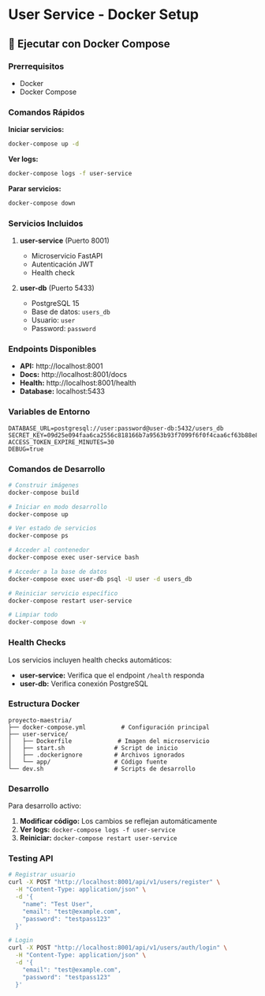 # User Service - Docker Setup

## 🐳 Ejecutar con Docker Compose

### Prerrequisitos
- Docker
- Docker Compose

### Comandos Rápidos

**Iniciar servicios:**
```bash
docker-compose up -d
```

**Ver logs:**
```bash
docker-compose logs -f user-service
```

**Parar servicios:**
```bash
docker-compose down
```

### Servicios Incluidos

1. **user-service** (Puerto 8001)
   - Microservicio FastAPI
   - Autenticación JWT
   - Health check
   
2. **user-db** (Puerto 5433)
   - PostgreSQL 15
   - Base de datos: `users_db`
   - Usuario: `user`
   - Password: `password`

### Endpoints Disponibles

- **API:** http://localhost:8001
- **Docs:** http://localhost:8001/docs
- **Health:** http://localhost:8001/health
- **Database:** localhost:5433

### Variables de Entorno

```env
DATABASE_URL=postgresql://user:password@user-db:5432/users_db
SECRET_KEY=09d25e094faa6ca2556c818166b7a9563b93f7099f6f0f4caa6cf63b88e8d3e7
ACCESS_TOKEN_EXPIRE_MINUTES=30
DEBUG=true
```

### Comandos de Desarrollo

```bash
# Construir imágenes
docker-compose build

# Iniciar en modo desarrollo
docker-compose up

# Ver estado de servicios
docker-compose ps

# Acceder al contenedor
docker-compose exec user-service bash

# Acceder a la base de datos
docker-compose exec user-db psql -U user -d users_db

# Reiniciar servicio específico
docker-compose restart user-service

# Limpiar todo
docker-compose down -v
```

### Health Checks

Los servicios incluyen health checks automáticos:

- **user-service:** Verifica que el endpoint `/health` responda
- **user-db:** Verifica conexión PostgreSQL

### Estructura Docker

```
proyecto-maestria/
├── docker-compose.yml          # Configuración principal
├── user-service/
│   ├── Dockerfile             # Imagen del microservicio
│   ├── start.sh              # Script de inicio
│   ├── .dockerignore         # Archivos ignorados
│   └── app/                  # Código fuente
└── dev.sh                    # Scripts de desarrollo
```

### Desarrollo

Para desarrollo activo:

1. **Modificar código:** Los cambios se reflejan automáticamente
2. **Ver logs:** `docker-compose logs -f user-service`
3. **Reiniciar:** `docker-compose restart user-service`

### Testing API

```bash
# Registrar usuario
curl -X POST "http://localhost:8001/api/v1/users/register" \
  -H "Content-Type: application/json" \
  -d '{
    "name": "Test User",
    "email": "test@example.com",
    "password": "testpass123"
  }'

# Login
curl -X POST "http://localhost:8001/api/v1/users/auth/login" \
  -H "Content-Type: application/json" \
  -d '{
    "email": "test@example.com",
    "password": "testpass123"
  }'
```
